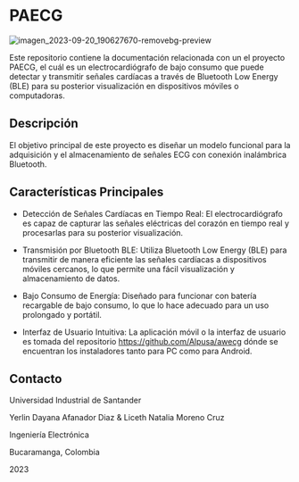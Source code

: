 # PAECG

![imagen_2023-09-20_190627670-removebg-preview](https://github.com/Dayana021199/PAECG/assets/135389828/6c784d99-827e-453f-8376-8774b855d59d) 


Este repositorio contiene la documentación relacionada con un el proyecto PAECG, el cuál es un electrocardiógrafo de bajo consumo que puede detectar y transmitir señales cardíacas a través de Bluetooth Low Energy (BLE) para su posterior visualización en dispositivos móviles o computadoras.

## Descripción 

El objetivo principal de este proyecto es diseñar un modelo funcional para la adquisición y el almacenamiento de señales ECG con conexión inalámbrica Bluetooth.

## Características Principales

- Detección de Señales Cardíacas en Tiempo Real: El electrocardiógrafo es capaz de capturar las señales eléctricas del corazón en tiempo real y procesarlas para su posterior visualización.

- Transmisión por Bluetooth BLE: Utiliza Bluetooth Low Energy (BLE) para transmitir de manera eficiente las señales cardíacas a dispositivos móviles cercanos, lo que permite una fácil visualización y almacenamiento de datos.

- Bajo Consumo de Energía: Diseñado para funcionar con batería recargable de bajo consumo, lo que lo hace adecuado para un uso prolongado y portátil.

- Interfaz de Usuario Intuitiva: La aplicación móvil o la interfaz de usuario es tomada del repositorio https://github.com/Alpusa/awecg dónde se encuentran los instaladores tanto para PC como para Android.

## Contacto

Universidad Industrial de Santander

Yerlin Dayana Afanador Diaz & Liceth Natalia Moreno Cruz

Ingeniería Electrónica

Bucaramanga, Colombia

2023





 
